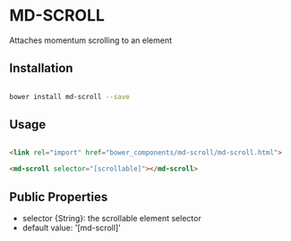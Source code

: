 # MD-SCROLL

Attaches momentum scrolling to an element


## Installation

``` bash

bower install md-scroll --save

```

## Usage

```html

<link rel="import" href="bower_components/md-scroll/md-scroll.html">

<md-scroll selector="[scrollable]"></md-scroll>

```

## Public Properties


-  selector {String}: the scrollable element selector
  - default value: '[md-scroll]'



